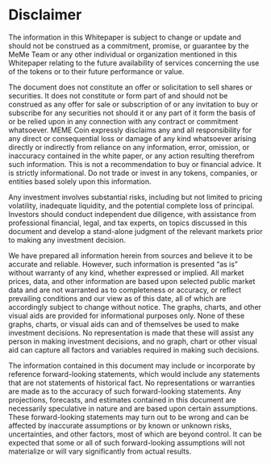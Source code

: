 # Disclaimer

The information in this Whitepaper is subject to change or update and should not be construed as a commitment, promise, or guarantee by the MeMe Team or any other individual or organization mentioned in this Whitepaper relating to the future availability of services concerning the use of the tokens or to their future performance or value.

The document does not constitute an offer or solicitation to sell shares or securities. It does not constitute or form part of and should not be construed as any offer for sale or subscription of or any invitation to buy or subscribe for any securities not should it or any part of it form the basis of or be relied upon in any connection with any contract or commitment whatsoever. MEME Coin expressly disclaims any and all responsibility for any direct or consequential loss or damage of any kind whatsoever arising directly or indirectly from reliance on any information, error, omission, or inaccuracy contained in the white paper, or any action resulting therefrom such information. This is not a recommendation to buy or financial advice. It is strictly informational. Do not trade or invest in any tokens, companies, or entities based solely upon this information.

Any investment involves substantial risks, including but not limited to pricing volatility, inadequate liquidity, and the potential complete loss of principal. Investors should conduct independent due diligence, with assistance from professional financial, legal, and tax experts, on topics discussed in this document and develop a stand-alone judgment of the relevant markets prior to making any investment decision.

We have prepared all information herein from sources and believe it to be accurate and reliable. However, such information is presented “as is” without warranty of any kind, whether expressed or implied. All market prices, data, and other information are based upon selected public market data and are not warranted as to completeness or accuracy, or reflect prevailing conditions and our view as of this date, all of which are accordingly subject to change without notice. The graphs, charts, and other visual aids are provided for informational purposes only. None of these graphs, charts, or visual aids can and of themselves be used to make investment decisions. No representation is made that these will assist any person in making investment decisions, and no graph, chart or other visual aid can capture all factors and variables required in making such decisions.

The information contained in this document may include or incorporate by reference forward-looking statements, which would include any statements that are not statements of historical fact. No representations or warranties are made as to the accuracy of such forward-looking statements. Any projections, forecasts, and estimates contained in this document are necessarily speculative in nature and are based upon certain assumptions. These forward-looking statements may turn out to be wrong and can be affected by inaccurate assumptions or by known or unknown risks, uncertainties, and other factors, most of which are beyond control. It can be expected that some or all of such forward-looking assumptions will not materialize or will vary significantly from actual results.

